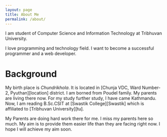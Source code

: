 ```yaml
---
layout: page
title: About Me
permalink: /about/
---
```


I am student of Computer Science and Information Technology at Tribhuvan University.

I love programming and technology field. I want to become a successful programmer and a web developer.

<h1><strong>Background</strong><br/></h1>
My birth place is <em>Chundrikhola</em>. It is located in [Chunja VDC, Ward Number-2, Pyuthan][location] district. I am borned from Poudel family. My parents are living there now. For my study further study, I have came Kathmandu. Now, I am reading B.Sc.CSIT at [Swastik College][Swastik] which is affiliated to [Tribhuvan University][tu].

My Parents are doing hard work there for me. I miss my parents here so much. My aim is to provide them easier life than they are facing right now. I hope I will achieve my aim soon.

[Swastik]: http://swastikcollege.edu.np
[tu]: http://tribhuvan-university.edu.np
[location]: https://www.google.com.np/maps/place/Chuja/@28.088214,82.9459613,13z/data=!4m5!3m4!1s0x39964a4fad204e55:0x2f4bf7d35545521d!8m2!3d28.0783883!4d82.9662859?hl=en
